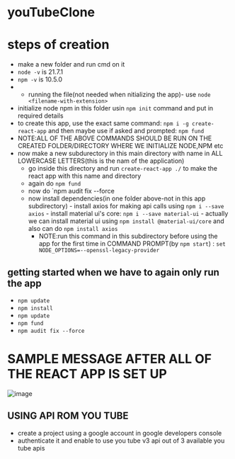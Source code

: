 # youTubeClone

# steps of creation
- make a new folder and run cmd on it
- `node -v` is 21.7.1
- `npm -v` is 10.5.0
- - running the file(not needed when nitializing the app)- use `node <filename-with-extension>`
- initialize node npm in this folder usin `npm init` command and put in required details
- to create this app, use the exact same command: `npm i -g create-react-app` and then maybe use if asked and prompted: `npm fund`
- NOTE:ALL OF THE ABOVE COMMANDS SHOULD BE RUN ON THE CREATED FOLDER/DIRECTORY WHERE WE INITIALIZE NODE,NPM etc
- now make a new subdurectory in this main directory with name in ALL LOWERCASE LETTERS(this is the nam of the application)
    - go inside this directory and run `create-react-app ./` to make the react app with this name and directory
    - again do `npm fund`
    - now do `npm audit fix --force
  - now install dependencies(in one folder above-not in this app subdirectory)
        - install axios for making api calls using `npm i --save axios`
        - install material ui's core: `npm i --save material-ui`
        - actually we can install material ui using `npm install @material-ui/core` and also can do `npm install axios`
    - NOTE:run this command in this subdirectory before using the app for the first time in COMMAND PROMPT(by `npm start`) : `set NODE_OPTIONS=--openssl-legacy-provider`

## getting started when we have to again only run the app
- `npm update`
- `npm install`
- `npm update`
- `npm fund`
- `npm audit fix --force`

 # SAMPLE MESSAGE AFTER ALL OF THE REACT APP IS SET UP
 ![image](https://github.com/ervardaan/youTubeClone/assets/86986617/f96b677b-83ac-4a81-bfd3-0e875ec5fd65)

 ## USING API ROM YOU TUBE
 - create a project using a google account in google developers console
 - authenticate it and enable to use you tube v3 api out of 3 available you tube apis


